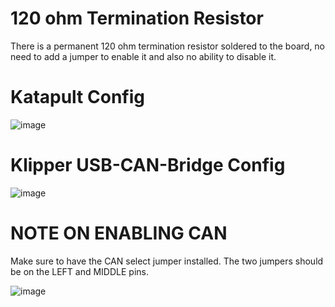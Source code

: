 # 120 ohm Termination Resistor

There is a permanent 120 ohm termination resistor soldered to the board, no need to add a jumper to enable it and also no ability to disable it.

# Katapult Config

![image](https://user-images.githubusercontent.com/124253477/221387924-afb1784e-823b-48b4-a5d4-3ea08cd09071.png)

# Klipper USB-CAN-Bridge Config

![image](https://user-images.githubusercontent.com/124253477/221387939-22b5a327-af94-4337-b952-849758bec999.png)


# NOTE ON ENABLING CAN
Make sure to have the CAN select jumper installed. The two jumpers should be on the LEFT and MIDDLE pins.

![image](https://user-images.githubusercontent.com/124253477/221388006-b58054f2-649b-44f0-a997-6d9423928736.png)
